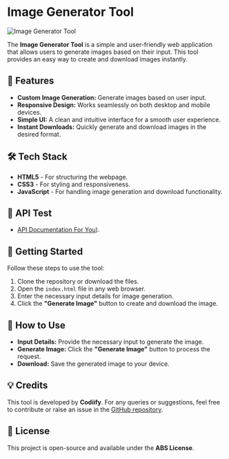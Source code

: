 # Image Generator Tool  

![Image Generator Tool](https://i.ibb.co/3yR7DXFk/IMG-20250209-005722-509.jpg)  

The **Image Generator Tool** is a simple and user-friendly web application that allows users to generate images based on their input. This tool provides an easy way to create and download images instantly.  

## 🚀 Features  
- **Custom Image Generation:** Generate images based on user input.  
- **Responsive Design:** Works seamlessly on both desktop and mobile devices.  
- **Simple UI:** A clean and intuitive interface for a smooth user experience.  
- **Instant Downloads:** Quickly generate and download images in the desired format.  

## 🛠 Tech Stack  
- **HTML5** - For structuring the webpage.  
- **CSS3** - For styling and responsiveness.  
- **JavaScript** - For handling image generation and download functionality.  

## 🙂 API Test
- [API Documentation For You](https://www.abdullahcoded.blogspot.com)).  

## 🔧 Getting Started  
Follow these steps to use the tool:  
1. Clone the repository or download the files.  
2. Open the `index.html` file in any web browser.  
3. Enter the necessary input details for image generation.  
4. Click the **"Generate Image"** button to create and download the image.  

## 📌 How to Use  
- **Input Details:** Provide the necessary input to generate the image.  
- **Generate Image:** Click the **"Generate Image"** button to process the request.  
- **Download:** Save the generated image to your device.  

## 💡 Credits  
This tool is developed by **Codiify**. For any queries or suggestions, feel free to contribute or raise an issue in the [GitHub repository](https://github.com/iemabdullah/Image-Generator).  

## 📜 License  
This project is open-source and available under the **ABS License**.
